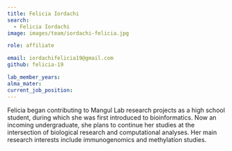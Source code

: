 ```yaml
---
title: Felicia Iordachi
search:
  - Felicia Iordachi
image: images/team/iordachi-felicia.jpg

role: affiliate

email: iordachifelicia19@gmail.com
github: felicia-19

lab_member_years:
alma_mater:
current_job_position:
---
```


Felicia began contributing to Mangul Lab research projects as a high school student, during which she was first introduced to bioinformatics. 
Now an incoming undergraduate, she plans to continue her studies at the intersection of biological research and computational analyses. 
Her main research interests include immunogenomics and methylation studies.
